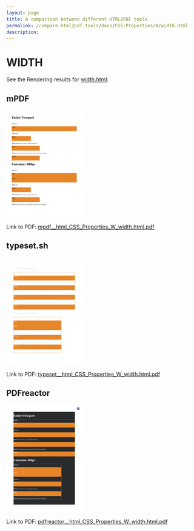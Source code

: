 ```yaml
---
layout: page
title: A comparison between different HTML2PDF tools
permalink: /compare.html2pdf.tools/docs/CSS-Properties/W/width.html
description: 
---
```


# WIDTH

See the Rendering results for [width.html](/html/CSS%20Properties/W/width.html):

## mPDF
![](mpdf__html_CSS_Properties_W_width.html.png) 

Link to PDF: [mpdf__html_CSS_Properties_W_width.html.pdf](mpdf__html_CSS_Properties_W_width.html.pdf)

## typeset.sh
![](typeset__html_CSS_Properties_W_width.html.png) 

Link to PDF: [typeset__html_CSS_Properties_W_width.html.pdf](typeset__html_CSS_Properties_W_width.html.pdf)

## PDFreactor
![](pdfreactor__html_CSS_Properties_W_width.html.png) 

Link to PDF: [pdfreactor__html_CSS_Properties_W_width.html.pdf](pdfreactor__html_CSS_Properties_W_width.html.pdf)
